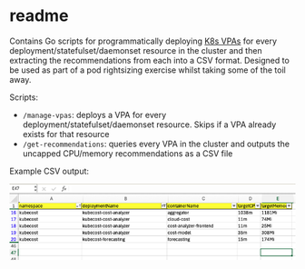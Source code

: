 # readme

Contains Go scripts for programmatically deploying [K8s VPAs](https://github.com/kubernetes/autoscaler/tree/master/vertical-pod-autoscaler) 
for every deployment/statefulset/daemonset resource in the
cluster and then extracting the recommendations from each into a CSV format. Designed to be used as part of a pod
rightsizing exercise whilst taking some of the toil away.

Scripts:

- `/manage-vpas`: deploys a VPA for every deployment/statefulset/daemonset resource. Skips if a VPA already exists for that resource
- `/get-recommendations`: queries every VPA in the cluster and outputs the uncapped CPU/memory recommendations as a CSV file

Example CSV output:

![Example CSV Output](./assets/example-output.png)
